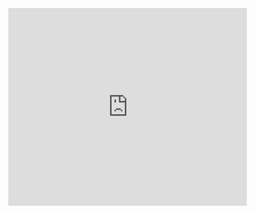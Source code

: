 <iframe src="https://scratch.mit.edu/projects/637420286/embed" allowtransparency="true" width="485" height="402" frameborder="0" scrolling="no" allowfullscreen></iframe>
